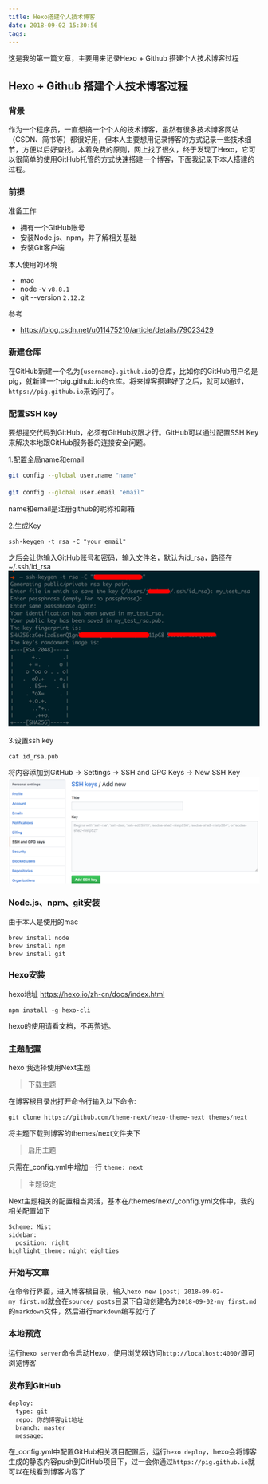 ```yaml
---
title: Hexo搭建个人技术博客
date: 2018-09-02 15:30:56
tags:
---
```

这是我的第一篇文章，主要用来记录Hexo + Github 搭建个人技术博客过程

## Hexo + Github 搭建个人技术博客过程

### 背景
作为一个程序员，一直想搞一个个人的技术博客，虽然有很多技术博客网站（CSDN、简书等）都很好用，但本人主要想用记录博客的方式记录一些技术细节，方便以后好查找。本着免费的原则，网上找了很久，终于发现了Hexo，它可以很简单的使用GitHub托管的方式快速搭建一个博客，下面我记录下本人搭建的过程。

### 前提

准备工作

+ 拥有一个GitHub账号
+ 安装Node.js、npm，并了解相关基础
+ 安装Git客户端

本人使用的环境

+ mac
+ node -v `v8.8.1`
+ git --version `2.12.2`

参考

+ https://blog.csdn.net/u011475210/article/details/79023429

### 新建仓库

在GitHub新建一个名为`{username}.github.io`的仓库，比如你的GitHub用户名是pig，就新建一个pig.github.io的仓库。将来博客搭建好了之后，就可以通过，`https://pig.github.io`来访问了。


### 配置SSH key

要想提交代码到GitHub，必须有GitHub权限才行。GitHub可以通过配置SSH Key来解决本地跟GitHub服务器的连接安全问题。

1.配置全局name和email

``` bash
git config --global user.name "name"
  
git config --global user.email "email"
```
name和email是注册github的昵称和邮箱

2.生成Key

```
ssh-keygen -t rsa -C "your email"
```

之后会让你输入GitHub账号和密码，输入文件名，默认为id_rsa，路径在~/.ssh/id_rsa
![ssh-keygen](2018-09-02-Hexo搭建个人技术博客/gen_ssh_key.png)

3.设置ssh key

```
cat id_rsa.pub
```

将内容添加到GitHub -> Settings -> SSH and GPG Keys -> New SSH Key
![add_ssh_key](2018-09-02-Hexo搭建个人技术博客/add_ssh_key.png)

### Node.js、npm、git安装

由于本人是使用的mac
```
brew install node
brew install npm
brew install git
```

### Hexo安装

hexo地址
https://hexo.io/zh-cn/docs/index.html

```
npm install -g hexo-cli
```

hexo的使用请看文档，不再赘述。

### 主题配置

hexo 我选择使用Next主题

> 下载主题

在博客根目录出打开命令行输入以下命令:
```
git clone https://github.com/theme-next/hexo-theme-next themes/next
```
将主题下载到博客的themes/next文件夹下

> 启用主题

只需在_config.yml中增加一行 `theme: next`

> 主题设定

Next主题相关的配置相当灵活，基本在/themes/next/_config.yml文件中，我的相关配置如下

```
Scheme: Mist
sidebar:
  position: right
highlight_theme: night eighties
```

### 开始写文章

在命令行界面，进入博客根目录，输入`hexo new [post] 2018-09-02-my_first.md`就会在`source/_posts`目录下自动创建名为`2018-09-02-my_first.md`的`markdown`文件，然后进行`markdown`编写就行了

### 本地预览

运行`hexo server`命令启动Hexo，使用浏览器访问`http://localhost:4000/`即可浏览博客

### 发布到GitHub

```
deploy:
  type: git
  repo: 你的博客git地址
  branch: master
  message: 
```

在_config.yml中配置GitHub相关项目配置后，运行`hexo deploy`，hexo会将博客生成的静态内容push到GitHub项目下，过一会你通过`https://pig.github.io`就可以在线看到博客内容了